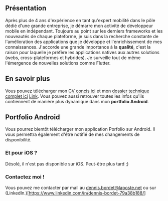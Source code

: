 ## Présentation
Après plus de 4 ans d'expérience en tant qu'expert mobilité dans le pôle dédié d'une grande entreprise, je démarre mon activité de développeur mobile en indépendant. Toujours au point sur les derniers frameworks et les nouveautés de chaque plateforme, je suis dans la recherche constante de l'amélioration des applications que je développe et l'enrichissement de mes connaissances.
J'accorde une grande importance à la **qualité**, c'est la raison pour laquelle je préfère les applications natives aux autres solutions (webs, cross-plateformes et hybrides). Je surveille tout de même l'émergence de nouvelles solutions comme Flutter.

## En savoir plus
Vous pouvez télécharger mon [CV concis ici](/documents/french_cv_1.0.0.pdf) et mon [dossier technique complet ici](/documents/dossier_technique_1.0.0.pdf)
 [Link](url). Vous pouvez aussi retrouver toutes les infos qu'ils contiennent de manière plus dynamique dans mon **portfolio Android**.

## Portfolio Android
Vous pourrez bientôt télécharger mon application Porfolio sur Android. Il vous permettra également d'être notifié de mes changements de disponibilité.

### Et pour iOS ?
Désolé, il n'est pas disponible sur iOS. Peut-être plus tard ;)


### Contactez moi !
Vous pouvez me contacter par mail au [dennis.bordet@laposte.net](mailto:dennis.bordet@laposte.net) ou sur (LinkedIn.)[https://www.linkedin.com/in/dennis-bordet-79a38b188/]

